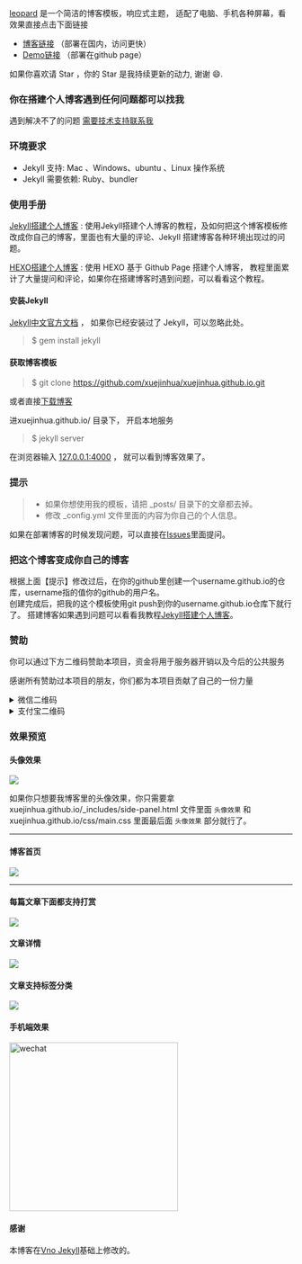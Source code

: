 
[leopard](http://xuejinhua.cn) 是一个简洁的博客模板，响应式主题， 适配了电脑、手机各种屏幕，看效果直接点击下面链接
 
 * [博客链接](http://xuejinhua.cn) （部署在国内，访问更快）         
 * [Demo链接](http://xuejinhua.github.io/) （部署在github page）         

如果你喜欢请 Star ，你的 Star 是我持续更新的动力, 谢谢 😄.
 
### 你在搭建个人博客遇到任何问题都可以找我

遇到解决不了的问题 [需要技术支持联系我](http://xuejinhua.cn/support/)


### 环境要求

* Jekyll 支持: Mac 、Windows、ubuntu 、Linux 操作系统                     
* Jekyll 需要依赖: Ruby、bundler

### 使用手册

[Jekyll搭建个人博客](http://xuejinhua.cn/2016/10/jekyll_tutorials1/)  :  使用Jekyll搭建个人博客的教程，及如何把这个博客模板修改成你自己的博客，里面也有大量的评论、Jekyll 搭建博客各种环境出现过的问题。

[HEXO搭建个人博客](http://xuejinhua.cn/2015/08/HEXO%E6%90%AD%E5%BB%BA%E4%B8%AA%E4%BA%BA%E5%8D%9A%E5%AE%A2/) : 使用 HEXO 基于 Github Page 搭建个人博客， 教程里面累计了大量提问和评论，如果你在搭建博客时遇到问题，可以看看这个教程。 


#### 安装Jekyll

[Jekyll中文官方文档](http://jekyll.bootcss.com/) ， 如果你已经安装过了 Jekyll，可以忽略此处。

> $ gem install jekyll

#### 获取博客模板

> $ git clone https://github.com/xuejinhua/xuejinhua.github.io.git

或者直接[下载博客](https://github.com/xuejinhua/xuejinhua.github.io/archive/master.zip)   

进xuejinhua.github.io/ 目录下， 开启本地服务 

> $ jekyll server

在浏览器输入 [127.0.0.1:4000](127.0.0.1:4000) ， 就可以看到博客效果了。


### 提示

>* 如果你想使用我的模板，请把 _posts/ 目录下的文章都去掉。
>* 修改 _config.yml 文件里面的内容为你自己的个人信息。

如果在部署博客的时候发现问题，可以直接在[Issues](https://github.com/xuejinhua/xuejinhua.github.io/issues)里面提问。        


### 把这个博客变成你自己的博客

根据上面【提示】修改过后，在你的github里创建一个username.github.io的仓库，username指的值你的github的用户名。      
创建完成后，把我的这个模板使用git push到你的username.github.io仓库下就行了。
搭建博客如果遇到问题可以看看我教程[Jekyll搭建个人博客](http://xuejinhua.cn/2016/10/jekyll_tutorials1/)。


### 赞助

你可以通过下方二维码赞助本项目，资金将用于服务器开销以及今后的公共服务

感谢所有赞助过本项目的朋友，你们都为本项目贡献了自己的一份力量

<details>

<summary>微信二维码</summary>
<img width="300" src="http://xuejinhua.github.io/images/payimg/weipayimg.jpg" alt="wechat">
</details>

<details>

<summary>支付宝二维码</summary>
<img width="300" src="http://xuejinhua.github.io/images/payimg/alipayim.jpg" alt="alipay">
</details>


### 效果预览

#### 头像效果

![](http://xuejinhua.github.io/images/readme/icon.gif)

如果你只想要我博客里的头像效果，你只需要拿 xuejinhua.github.io/_includes/side-panel.html 文件里面 `头像效果` 和 xuejinhua.github.io/css/main.css 里面最后面 `头像效果` 部分就行了。


***

#### 博客首页   

![](http://xuejinhua.github.io//images/readme/img4.png)   

***  

#### 每篇文章下面都支持打赏   

![](http://xuejinhua.github.io/images/readme/img3.png)

#### 文章详情   

![](http://xuejinhua.github.io/images/readme/img1.png)


#### 文章支持标签分类 

![](http://xuejinhua.github.io/images/readme/img2.png)

#### 手机端效果

<img width="300" src="http://xuejinhua.github.io/images/readme/img5.png" alt="wechat">

#### 感谢   

本博客在[Vno Jekyll](https://github.com/onevcat/vno-jekyll)基础上修改的。  